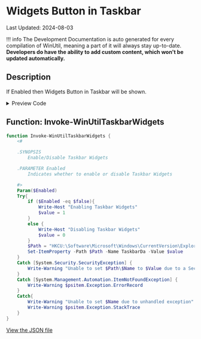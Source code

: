 ﻿# Widgets Button in Taskbar

Last Updated: 2024-08-03


!!! info
     The Development Documentation is auto generated for every compilation of WinUtil, meaning a part of it will always stay up-to-date. **Developers do have the ability to add custom content, which won't be updated automatically.**


## Description

If Enabled then Widgets Button in Taskbar will be shown.

<!-- BEGIN CUSTOM CONTENT -->

<!-- END CUSTOM CONTENT -->

<details>
<summary>Preview Code</summary>

```json
{
    "Content":  "Widgets Button in Taskbar",
    "Description":  "If Enabled then Widgets Button in Taskbar will be shown.",
    "link":  "https://christitustech.github.io/winutil/dev/tweaks/Shortcuts/Shortcut",
    "category":  "Customize Preferences",
    "panel":  "2",
    "Order":  "a204_",
    "Type":  "Toggle"
}
```
</details>

## Function: Invoke-WinUtilTaskbarWidgets
```powershell
function Invoke-WinUtilTaskbarWidgets {
    <#

    .SYNOPSIS
        Enable/Disable Taskbar Widgets

    .PARAMETER Enabled
        Indicates whether to enable or disable Taskbar Widgets

    #>
    Param($Enabled)
    Try{
        if ($Enabled -eq $false){
            Write-Host "Enabling Taskbar Widgets"
            $value = 1
        }
        else {
            Write-Host "Disabling Taskbar Widgets"
            $value = 0
        }
        $Path = "HKCU:\Software\Microsoft\Windows\CurrentVersion\Explorer\Advanced"
        Set-ItemProperty -Path $Path -Name TaskbarDa -Value $value
    }
    Catch [System.Security.SecurityException] {
        Write-Warning "Unable to set $Path\$Name to $Value due to a Security Exception"
    }
    Catch [System.Management.Automation.ItemNotFoundException] {
        Write-Warning $psitem.Exception.ErrorRecord
    }
    Catch{
        Write-Warning "Unable to set $Name due to unhandled exception"
        Write-Warning $psitem.Exception.StackTrace
    }
}

```


<!-- BEGIN SECOND CUSTOM CONTENT -->

<!-- END SECOND CUSTOM CONTENT -->

[View the JSON file](https://github.com/ChrisTitusTech/winutil/tree/main/config/tweaks.json)

